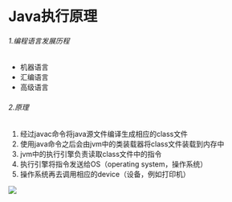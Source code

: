 # Java执行原理



###### 1.编程语言发展历程

- 机器语言
- 汇编语言
- 高级语言



###### 2.原理

1. 经过javac命令将java源文件编译生成相应的class文件
2. 使用java命令之后会由jvm中的类装载器将class文件装载到内存中
3. jvm中的执行引擎负责读取class文件中的指令
4. 执行引擎将指令发送给OS（operating system，操作系统）
5. 操作系统再去调用相应的device（设备，例如打印机）

![](/Users/beifengchuiluoyanlei/Documents/Java/Java编译过程.png)